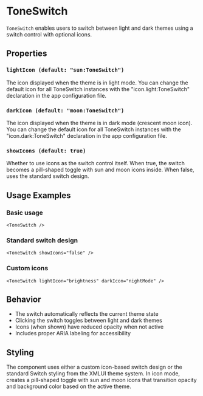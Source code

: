 # ToneSwitch

`ToneSwitch` enables users to switch between light and dark themes using a switch control with optional icons.

## Properties

### `lightIcon (default: "sun:ToneSwitch")`

The icon displayed when the theme is in light mode. You can change the default icon for all ToneSwitch instances with the "icon.light:ToneSwitch" declaration in the app configuration file.

### `darkIcon (default: "moon:ToneSwitch")`

The icon displayed when the theme is in dark mode (crescent moon icon). You can change the default icon for all ToneSwitch instances with the "icon.dark:ToneSwitch" declaration in the app configuration file.

### `showIcons (default: true)`

Whether to use icons as the switch control itself. When true, the switch becomes a pill-shaped toggle with sun and moon icons inside. When false, uses the standard switch design.

## Usage Examples

### Basic usage
```xmlui
<ToneSwitch />
```

### Standard switch design
```xmlui
<ToneSwitch showIcons="false" />
```

### Custom icons
```xmlui
<ToneSwitch lightIcon="brightness" darkIcon="nightMode" />
```

## Behavior

- The switch automatically reflects the current theme state
- Clicking the switch toggles between light and dark themes
- Icons (when shown) have reduced opacity when not active
- Includes proper ARIA labeling for accessibility

## Styling

The component uses either a custom icon-based switch design or the standard Switch styling from the XMLUI theme system. In icon mode, creates a pill-shaped toggle with sun and moon icons that transition opacity and background color based on the active theme.
